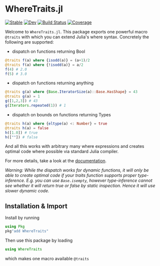 <h1> WhereTraits.jl </h1>

[![Stable](https://img.shields.io/badge/docs-stable-blue.svg)](https://schlichtanders.github.io/WhereTraits.jl/stable)
[![Dev](https://img.shields.io/badge/docs-dev-blue.svg)](https://schlichtanders.github.io/WhereTraits.jl/dev)
[![Build Status](https://github.com/schlichtanders/WhereTraits.jl/workflows/CI/badge.svg)](https://github.com/schlichtanders/WhereTraits.jl/actions)
[![Coverage](https://codecov.io/gh/schlichtanders/WhereTraits.jl/branch/master/graph/badge.svg)](https://codecov.io/gh/schlichtanders/WhereTraits.jl)


Welcome to `WhereTraits.jl`. This package exports one powerful macro `@traits` with which you can extend Julia's
where syntax. Concretely the following are supported:
- dispatch on functions returning Bool
```julia
@traits f(a) where {isodd(a)} = (a+1)/2
@traits f(a) where {!isodd(a)} = a/2
f(4) # 2.0
f(5) # 3.0
```
- dispatch on functions returning anything
```julia
@traits g(a) where {Base.IteratorSize(a)::Base.HasShape} = 43
@traits g(a) = 1
g([1,2,3]) # 43
g(Iterators.repeated(1)) # 1
```
- dispatch on bounds on functions returning Types
```julia
@traits h(a) where {eltype(a) <: Number} = true
@traits h(a) = false
h([1.0]) # true
h([""]) # false
```

And all this works with arbitrary many where expressions and creates optimal code where possible via standard Julia compiler.

For more details, take a look at the [documentation](https://schlichtanders.github.io/WhereTraits.jl/dev).

*Warning: While the dispatch works for dynamic functions, it will only be able to create optimal code if your traits function supports proper type-inference. E.g. you can use `Base.isempty`, however type-inference cannot see whether it will return true or false by static inspection. Hence it will use slower dynamic code.*


## Installation & Import

Install by running
```julia
using Pkg
pkg"add WhereTraits"
```

Then use this package by loading
```julia
using WhereTraits
```
which makes one macro available `@traits`
